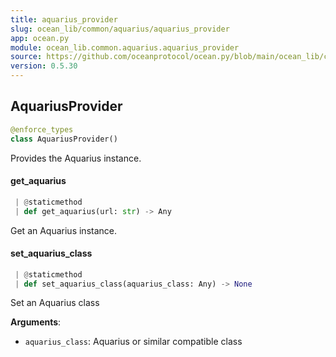 ```yaml
---
title: aquarius_provider
slug: ocean_lib/common/aquarius/aquarius_provider
app: ocean.py
module: ocean_lib.common.aquarius.aquarius_provider
source: https://github.com/oceanprotocol/ocean.py/blob/main/ocean_lib/common/aquarius/aquarius_provider.py
version: 0.5.30
---
```

## AquariusProvider

```python
@enforce_types
class AquariusProvider()
```

Provides the Aquarius instance.

#### get\_aquarius

```python
 | @staticmethod
 | def get_aquarius(url: str) -> Any
```

Get an Aquarius instance.

#### set\_aquarius\_class

```python
 | @staticmethod
 | def set_aquarius_class(aquarius_class: Any) -> None
```

Set an Aquarius class

**Arguments**:

- `aquarius_class`: Aquarius or similar compatible class

